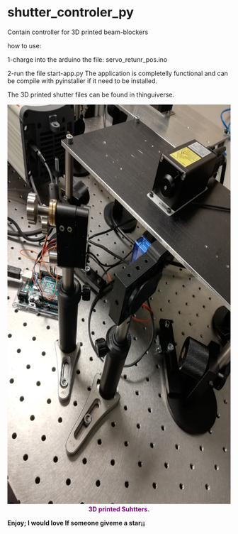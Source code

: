 # shutter_controler_py
Contain controller for 3D printed beam-blockers

how to use:

1-charge into the arduino the file: 
servo_retunr_pos.ino

2-run the file start-app.py
The application is completelly functional and can be compile with pyinstaller if it need to be installed. 

The 3D printed shutter files can be found in thinguiverse.

<img src="./resources/figure_1_readme.jpg" style="width:900px;height:900px;"/>
<caption><center><font color='purple'><b> 3D printed Suhtters. </font></center></caption>

  
Enjoy; I would love If someone giveme a star¡¡
